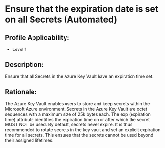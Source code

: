 # Ensure that the expiration date is set on all Secrets (Automated)

## Profile Applicability:

- Level 1

## Description:

Ensure that all Secrets in the Azure Key Vault have an expiration time set.

## Rationale:

The Azure Key Vault enables users to store and keep secrets within the Microsoft Azure environment. Secrets in the Azure Key Vault are octet sequences with a maximum size of 25k bytes each. The exp (expiration time) attribute identifies the expiration time on or after which the secret MUST NOT be used. By default, secrets never expire. It is thus recommended to rotate secrets in the key vault and set an explicit expiration time for all secrets. This ensures that the secrets cannot be used beyond their assigned lifetimes. 